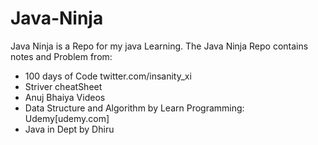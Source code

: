 # Java-Ninja
Java Ninja is a Repo for my java Learning.
The Java Ninja Repo contains notes and Problem from:
- 100 days of Code twitter.com/insanity_xi
- Striver cheatSheet
- Anuj Bhaiya Videos
- Data Structure and Algorithm by Learn Programming: Udemy[udemy.com]
- Java in Dept by Dhiru
